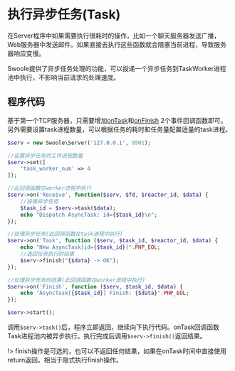 # 执行异步任务(Task)

在Server程序中如果需要执行很耗时的操作，比如一个聊天服务器发送广播，Web服务器中发送邮件。如果直接去执行这些函数就会阻塞当前进程，导致服务器响应变慢。

Swoole提供了异步任务处理的功能，可以投递一个异步任务到TaskWorker进程池中执行，不影响当前请求的处理速度。

## 程序代码

基于第一个TCP服务器，只需要增加[onTask](/server/events?id=ontask)和[onFinish](/server/events?id=onfinish) 2个事件回调函数即可。另外需要设置task进程数量，可以根据任务的耗时和任务量配置适量的task进程。

```php
$serv = new Swoole\Server('127.0.0.1', 9501);

//设置异步任务的工作进程数量
$serv->set([
    'task_worker_num' => 4
]);

//此回调函数在worker进程中执行
$serv->on('Receive', function($serv, $fd, $reactor_id, $data) {
    //投递异步任务
    $task_id = $serv->task($data);
    echo "Dispatch AsyncTask: id={$task_id}\n";
});

//处理异步任务(此回调函数在task进程中执行)
$serv->on('Task', function ($serv, $task_id, $reactor_id, $data) {
    echo "New AsyncTask[id={$task_id}]".PHP_EOL;
    //返回任务执行的结果
    $serv->finish("{$data} -> OK");
});

//处理异步任务的结果(此回调函数在worker进程中执行)
$serv->on('Finish', function ($serv, $task_id, $data) {
    echo "AsyncTask[{$task_id}] Finish: {$data}".PHP_EOL;
});

$serv->start();
```

调用`$serv->task()`后，程序立即返回，继续向下执行代码。onTask回调函数Task进程池内被异步执行。执行完成后调用`$serv->finish()`返回结果。

!> finish操作是可选的，也可以不返回任何结果，如果在onTask时间中直接使用return返回，相当于隐式执行finish操作。
